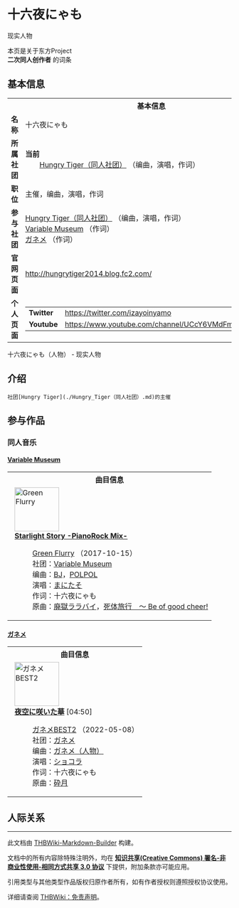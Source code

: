 # 十六夜にゃも

<!-- source html: G:\repos\THBWiki-Markdown-Builder\THBWikiMarkdown\Temp\main\6\67\ns0%3A%E5%8D%81%E5%85%AD%E5%A4%9C%E3%81%AB%E3%82%83%E3%82%82.html -->

现实人物

本页是关于东方Project  
 **二次同人创作者** 的词条

## 基本信息

<table><tbody><tr><th colspan="3">基本信息</th></tr><tr><td class="label"><b>名称</b></td><td> 十六夜にゃも </td></tr><tr><td class="label"><b>所属社团</b></td><td><b>当前</b><div style="margin-left:2em;"><a href="./Hungry_Tiger（同人社团）.md" title="Hungry Tiger（同人社团）">Hungry Tiger（同人社团）</a> （编曲，演唱，作词）</div></td></tr><tr><td class="label"><b>职位</b></td><td>主催，编曲，演唱，作词</td></tr><tr><td class="label"><b>参与社团</b></td><td><a href="./Hungry_Tiger（同人社团）.md" title="Hungry Tiger（同人社团）">Hungry Tiger（同人社团）</a> （编曲，演唱，作词）<br><a href="./Variable_Museum.md" title="Variable Museum">Variable Museum</a> （作词）<br><a href="./ガネメ.md" title="ガネメ">ガネメ</a> （作词）</td></tr><tr><td class="label"><b>官网页面</b></td><td><a rel="nofollow" class="external free" href="http://hungrytiger2014.blog.fc2.com/">http://hungrytiger2014.blog.fc2.com/</a></td></tr><tr><td class="label"><b>个人页面</b></td><td><table border="0" cellspacing="0" cellpadding="0"><tbody><tr><td><b>Twitter</b></td><td><a rel="nofollow" class="external free" href="https://twitter.com/izayoinyamo">https://twitter.com/izayoinyamo</a></td></tr><tr><td><b>Youtube</b></td><td><a rel="nofollow" class="external free" href="https://www.youtube.com/channel/UCcY6VMdFmltlqpYXFnQuDFg">https://www.youtube.com/channel/UCcY6VMdFmltlqpYXFnQuDFg</a></td></tr></tbody></table></td></tr></tbody></table>

十六夜にゃも（人物） - 现实人物

## 介绍
```
社团[Hungry Tiger](./Hungry_Tiger（同人社团）.md)的主催
```


## 参与作品

### 同人音乐

#### [Variable Museum](./Variable_Museum.md)

<table><tbody><tr><th colspan="2">曲目信息</th></tr><tr><td colspan="2" style="padding-left: 1em;"><div class="floatright"><a href="./文件-Green_Flurry封面.jpg.md" class="image" title="Green Flurry"><img alt="Green Flurry" src="https://upload.thwiki.cc/thumb/f/f5/Green_Flurry%E5%B0%81%E9%9D%A2.jpg/100px-Green_Flurry%E5%B0%81%E9%9D%A2.jpg" decoding="async" loading="lazy" width="100" height="99" srcset="https://upload.thwiki.cc/thumb/f/f5/Green_Flurry%E5%B0%81%E9%9D%A2.jpg/150px-Green_Flurry%E5%B0%81%E9%9D%A2.jpg 1.5x, https://upload.thwiki.cc/thumb/f/f5/Green_Flurry%E5%B0%81%E9%9D%A2.jpg/200px-Green_Flurry%E5%B0%81%E9%9D%A2.jpg 2x" data-file-width="318" data-file-height="315"></a></div><b><a href="/Green_Flurry#3" title="Green Flurry">Starlight Story -PianoRock Mix-</a></b><dl><dd><a href="/Green_Flurry" title="Green Flurry">Green Flurry</a> （2017-10-15）<br>社团：<a href="./Variable_Museum.md" title="Variable Museum">Variable Museum</a><br>编曲：<a href="/index.php?title=BJ&amp;action=edit&amp;redlink=1" class="new" title="BJ（页面不存在）">BJ</a>，<a href="/index.php?title=POLPOL&amp;action=edit&amp;redlink=1" class="new" title="POLPOL（页面不存在）">POLPOL</a><br>演唱：<a href="./まにたそ.md" title="まにたそ">まにたそ</a><br>作词：<a class="mw-selflink selflink">十六夜にゃも</a><br>原曲：<a href="./废狱摇篮曲.md" title="废狱摇篮曲" unred="">廃獄ララバイ</a>，<a href="./尸体旅行_～_Be_of_good_cheer!.md" title="尸体旅行 ～ Be of good cheer!" unred="">死体旅行　～ Be of good cheer!</a><br></dd></dl></td></tr></tbody></table>



#### [ガネメ](./ガネメ.md)

<table><tbody><tr><th colspan="2">曲目信息</th></tr><tr><td colspan="2" style="padding-left: 1em;"><div class="floatright"><a href="./文件-ガネメBEST2封面.jpg.md" class="image" title="ガネメBEST2"><img alt="ガネメBEST2" src="https://upload.thwiki.cc/thumb/8/8d/%E3%82%AC%E3%83%8D%E3%83%A1BEST2%E5%B0%81%E9%9D%A2.jpg/100px-%E3%82%AC%E3%83%8D%E3%83%A1BEST2%E5%B0%81%E9%9D%A2.jpg" decoding="async" loading="lazy" width="100" height="99" srcset="https://upload.thwiki.cc/thumb/8/8d/%E3%82%AC%E3%83%8D%E3%83%A1BEST2%E5%B0%81%E9%9D%A2.jpg/150px-%E3%82%AC%E3%83%8D%E3%83%A1BEST2%E5%B0%81%E9%9D%A2.jpg 1.5x, https://upload.thwiki.cc/thumb/8/8d/%E3%82%AC%E3%83%8D%E3%83%A1BEST2%E5%B0%81%E9%9D%A2.jpg/200px-%E3%82%AC%E3%83%8D%E3%83%A1BEST2%E5%B0%81%E9%9D%A2.jpg 2x" data-file-width="1035" data-file-height="1023"></a></div><b><a href="/%E3%82%AC%E3%83%8D%E3%83%A1BEST2#9" title="ガネメBEST2">夜空に咲いた華</a></b> &#91;04:50&#93;<dl><dd><a href="./ガネメBEST2.md" title="ガネメBEST2">ガネメBEST2</a> （2022-05-08）<br>社团：<a href="./ガネメ.md" title="ガネメ">ガネメ</a><br>编曲：<a href="./ガネメ（人物）.md" title="ガネメ（人物）">ガネメ（人物）</a><br>演唱：<a href="./ショコラ.md" title="ショコラ">ショコラ</a><br>作词：<a class="mw-selflink selflink">十六夜にゃも</a><br>原曲：<a href="./碎月.md" title="碎月" unred="">砕月</a><br></dd></dl></td></tr></tbody></table>



## 人际关系




---

此文档由 [THBWiki-Markdown-Builder](https://github.com/Delsin-Yu/THBWiki-Markdown-Builder) 构建。

文档中的所有内容除特殊注明外，均在 [**知识共享(Creative Commons) 署名-非商业性使用-相同方式共享 3.0 协议**](https://creativecommons.org/licenses/by-sa/3.0/deed.zh-hans) 下提供，附加条款亦可能应用。

引用类型与其他类型作品版权归原作者所有，如有作者授权则遵照授权协议使用。

详细请查阅 [THBWiki：免责声明](https://thbwiki.cc/THBWiki:%E5%85%8D%E8%B4%A3%E5%A3%B0%E6%98%8E)。

